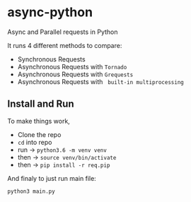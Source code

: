 # async-python
Async and Parallel requests in Python

It runs 4 different methods to compare:

 - Synchronous Requests
 - Asynchronous Requests with `Tornado` 
 - Asynchronous Requests with `Grequests`
 - Asynchronous Requests with ` built-in multiprocessing`


## Install and Run
To make things work,

- Clone the repo
- `cd` into repo
- run -> `python3.6 -m venv venv`
- then -> `source venv/bin/activate`
- then -> `pip install -r req.pip`

And finaly to just run main file:

`python3 main.py`

